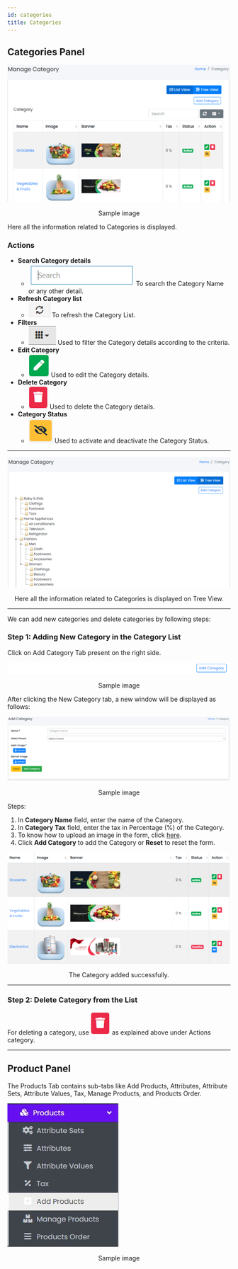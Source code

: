 ```yaml
---
id: categories
title: Categories
---
```


## Categories Panel

![Categories Panel](../../../static/backend/img/categories_tab.jpg)
<p align="center">Sample image</p>

<span class="text-danger">Here all the information related to Categories is displayed.</span>

### Actions

- **Search Category details**
  - ![Search Tab](../../../static/backend/img/search_tab.jpg)
    <span class="text-secondary">To search the Category Name or any other detail.</span>
- **Refresh Category list**
  - ![Refresh Tab](../../../static/backend/img/refresh_tab.jpg)
    <span class="text-secondary">To refresh the Category List.</span>
- **Filters**
  - ![Filter Tab](../../../static/backend/img/filter_tab.jpg)
    <span class="text-secondary">Used to filter the Category details according to the criteria.</span>
- **Edit Category**
  - ![Edit Tab](../../../static/backend/img/edit_tab.jpg)
    <span class="text-secondary">Used to edit the Category details.</span>
- **Delete Category**
  - ![Delete Tab](../../../static/backend/img/delete1_tab.jpg)
    <span class="text-secondary">Used to delete the Category details.</span>
- **Category Status**
  - ![Status Tab](../../../static/backend/img/status_tab.jpg)
    <span class="text-secondary">Used to activate and deactivate the Category Status.</span>

---

![Tree View](../../../static/backend/img/tree_view.jpg)
<p align="center">Here all the information related to Categories is displayed on Tree View.</p>

---

<span class="text-danger">We can add new categories and delete categories by following steps:</span>

### Step 1: Adding New Category in the Category List

<span class="text-success">Click on Add Category Tab present on the right side.</span>

![Add Category Tab](../../../static/backend/img/new_cat_tab.jpg)
<p align="center">Sample image</p>

<span class="text-success">After clicking the New Category tab, a new window will be displayed as follows:</span>

![New Category Window](../../../static/backend/img/new_cat2_tab.jpg)
<p align="center">Sample image</p>

Steps:
1. In **Category Name** field, enter the name of the Category.
2. In **Category Tax** field, enter the tax in Percentage (%) of the Category.
3. To know how to upload an image in the form, click [here](#add-image-form).
4. Click **Add Category** to add the Category or **Reset** to reset the form.

![Category Added](../../../static/backend/img/create_cat.jpg)
<p align="center" class="text-success">The Category added successfully.</p>

---

### Step 2: Delete Category from the List

For deleting a category, use ![Delete Tab](../../../static/backend/img/delete1_tab.jpg) as explained above under Actions category.

---

## Product Panel

<span class="text-danger">The Products Tab contains sub-tabs like Add Products, Attributes, Attribute Sets, Attribute Values, Tax, Manage Products, and Products Order.</span>

![Products Panel](../../../static/backend/img/products_tab.jpg)
<p align="center">Sample image</p>
